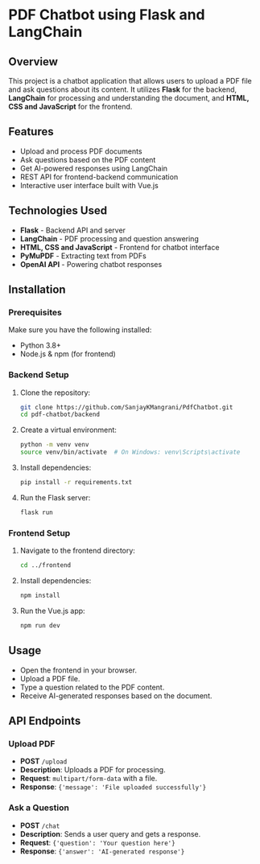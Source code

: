 # PDF Chatbot using Flask and LangChain

## Overview
This project is a chatbot application that allows users to upload a PDF file and ask questions about its content. It utilizes **Flask** for the backend, **LangChain** for processing and understanding the document, and **HTML, CSS and JavaScript** for the frontend.

## Features
- Upload and process PDF documents
- Ask questions based on the PDF content
- Get AI-powered responses using LangChain
- REST API for frontend-backend communication
- Interactive user interface built with Vue.js

## Technologies Used
- **Flask** - Backend API and server
- **LangChain** - PDF processing and question answering
- **HTML, CSS and JavaScript** - Frontend for chatbot interface
- **PyMuPDF** - Extracting text from PDFs
- **OpenAI API** - Powering chatbot responses

## Installation

### Prerequisites
Make sure you have the following installed:
- Python 3.8+
- Node.js & npm (for frontend)

### Backend Setup
1. Clone the repository:
   ```bash
   git clone https://github.com/SanjayKMangrani/PdfChatbot.git
   cd pdf-chatbot/backend
   ```
2. Create a virtual environment:
   ```bash
   python -m venv venv
   source venv/bin/activate  # On Windows: venv\Scripts\activate
   ```
3. Install dependencies:
   ```bash
   pip install -r requirements.txt
   ```
4. Run the Flask server:
   ```bash
   flask run
   ```

### Frontend Setup
1. Navigate to the frontend directory:
   ```bash
   cd ../frontend
   ```
2. Install dependencies:
   ```bash
   npm install
   ```
3. Run the Vue.js app:
   ```bash
   npm run dev
   ```

## Usage
- Open the frontend in your browser.
- Upload a PDF file.
- Type a question related to the PDF content.
- Receive AI-generated responses based on the document.

## API Endpoints
### Upload PDF
- **POST** `/upload`
- **Description**: Uploads a PDF for processing.
- **Request**: `multipart/form-data` with a file.
- **Response**: `{'message': 'File uploaded successfully'}`

### Ask a Question
- **POST** `/chat`
- **Description**: Sends a user query and gets a response.
- **Request**: `{'question': 'Your question here'}`
- **Response**: `{'answer': 'AI-generated response'}`

